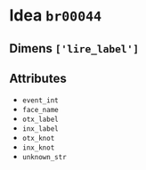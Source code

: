 # Idea `br00044`

## Dimens `['lire_label']`

## Attributes
- `event_int`
- `face_name`
- `otx_label`
- `inx_label`
- `otx_knot`
- `inx_knot`
- `unknown_str`
